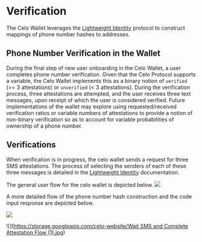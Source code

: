 # Verification

The Celo Wallet leverages the [Lightweight Identity](../../protocol/identity/) protocol to construct mappings of phone number hashes to addresses.

## Phone Number Verification in the Wallet

During the final step of new user onboarding in the Celo Wallet, a user completes phone number verification. Given that the Celo Protocol supports a variable, the Celo Wallet implements this as a binary notion of `verified` \(&gt;= 3 attestations\) or `unverified` \(&lt; 3 attestations\). During the verification process, three attestations are attempted, and the user receives three text messages, upon receipt of which the user is considered verified. Future implementations of the wallet may explore using requested/received verification ratios or variable numbers of attestations to provide a notion of non-binary verification so as to account for variable probabilities of ownership of a phone number.

## Verifications

When verification is in progress, the celo wallet sends a request for three SMS attestations. The process of selecting the senders of each of these three messages is detailed in the [Lightweight Identity](../../protocol/identity/) documentation.

The general user flow for the celo wallet is depicted below. ![](https://storage.googleapis.com/celo-website/Verification%20Flow.jpg)

A more detailed flow of the phone number hash construction and the code input response are depicted below.

![](https://storage.googleapis.com/celo-website/Get%20Phone%20Number%20Hash%20Details%20Flow.jpg)

!\[\]\([https://storage.googleapis.com/celo-website/Wait SMS and Complete Attestation Flow \(1\).jpg](https://storage.googleapis.com/celo-website/Wait%20SMS%20and%20Complete%20Attestation%20Flow%20%281%29.jpg)\)

